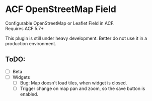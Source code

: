 ACF OpenStreetMap Field
=======================

Configurable OpenStreetMap or Leaflet Field in ACF.  
Requires ACF 5.7+

This plugin is still under heavy development. Better do not use it in a production environment.

ToDO:
-----
 - [ ] Beta
 - [ ] Widgets
	 - [ ] Bug: Map doesn't load tiles, when widget is closed.
	 - [ ] Trigger change on map pan and zoom, so the save button is enabled.
